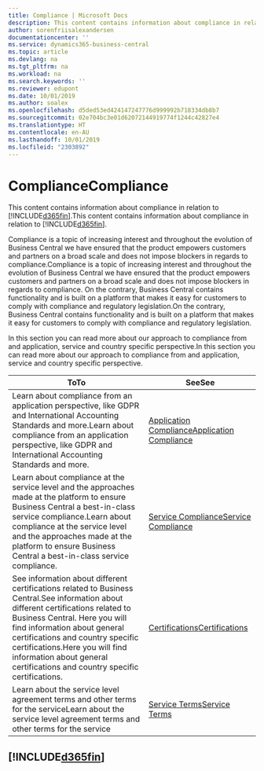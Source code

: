 ```yaml
---
title: Compliance | Microsoft Docs
description: This content contains information about compliance in relation to Business Central.
author: sorenfriisalexandersen
documentationcenter: ''
ms.service: dynamics365-business-central
ms.topic: article
ms.devlang: na
ms.tgt_pltfrm: na
ms.workload: na
ms.search.keywords: ''
ms.reviewer: edupont
ms.date: 10/01/2019
ms.author: soalex
ms.openlocfilehash: d5ded53ed424147247776d999992b718334db8b7
ms.sourcegitcommit: 02e704bc3e01d62072144919774f1244c42827e4
ms.translationtype: HT
ms.contentlocale: en-AU
ms.lasthandoff: 10/01/2019
ms.locfileid: "2303892"
---
```

# <a name="compliance"></a><span data-ttu-id="6c4f7-103">Compliance</span><span class="sxs-lookup"><span data-stu-id="6c4f7-103">Compliance</span></span>
<span data-ttu-id="6c4f7-104">This content contains information about compliance in relation to [!INCLUDE[d365fin](../includes/d365fin_md.md)].</span><span class="sxs-lookup"><span data-stu-id="6c4f7-104">This content contains information about compliance in relation to [!INCLUDE[d365fin](../includes/d365fin_md.md)].</span></span>  

<span data-ttu-id="6c4f7-105">Compliance is a topic of increasing interest and throughout the evolution of Business Central we have ensured that the product empowers customers and partners on a broad scale and does not impose blockers in regards to compliance.</span><span class="sxs-lookup"><span data-stu-id="6c4f7-105">Compliance is a topic of increasing interest and throughout the evolution of Business Central we have ensured that the product empowers customers and partners on a broad scale and does not impose blockers in regards to compliance.</span></span> <span data-ttu-id="6c4f7-106">On the contrary, Business Central contains functionality and is built on a platform that makes it easy for customers to comply with compliance and regulatory legislation.</span><span class="sxs-lookup"><span data-stu-id="6c4f7-106">On the contrary, Business Central contains functionality and is built on a platform that makes it easy for customers to comply with compliance and regulatory legislation.</span></span>

<span data-ttu-id="6c4f7-107">In this section you can read more about our approach to compliance from and application, service and country specific perspective.</span><span class="sxs-lookup"><span data-stu-id="6c4f7-107">In this section you can read more about our approach to compliance from and application, service and country specific perspective.</span></span>

|<span data-ttu-id="6c4f7-108">**To**</span><span class="sxs-lookup"><span data-stu-id="6c4f7-108">**To**</span></span>|<span data-ttu-id="6c4f7-109">**See**</span><span class="sxs-lookup"><span data-stu-id="6c4f7-109">**See**</span></span>|  
|------------|-------------|  
|<span data-ttu-id="6c4f7-110">Learn about compliance from an application perspective, like GDPR and International Accounting Standards and more.</span><span class="sxs-lookup"><span data-stu-id="6c4f7-110">Learn about compliance from an application perspective, like GDPR and International Accounting Standards and more.</span></span>|[<span data-ttu-id="6c4f7-111">Application Compliance</span><span class="sxs-lookup"><span data-stu-id="6c4f7-111">Application Compliance</span></span>](compliance-application-compliance.md)|  
|<span data-ttu-id="6c4f7-112">Learn about compliance at the service level and the approaches made at the platform to ensure Business Central a best-in-class service compliance.</span><span class="sxs-lookup"><span data-stu-id="6c4f7-112">Learn about compliance at the service level and the approaches made at the platform to ensure Business Central a best-in-class service compliance.</span></span>|[<span data-ttu-id="6c4f7-113">Service Compliance</span><span class="sxs-lookup"><span data-stu-id="6c4f7-113">Service Compliance</span></span>](compliance-service-compliance.md)|  
|<span data-ttu-id="6c4f7-114">See information about different certifications related to Business Central.</span><span class="sxs-lookup"><span data-stu-id="6c4f7-114">See information about different certifications related to Business Central.</span></span> <span data-ttu-id="6c4f7-115">Here you will find information about general certifications and country specific certifications.</span><span class="sxs-lookup"><span data-stu-id="6c4f7-115">Here you will find information about general certifications and country specific certifications.</span></span>|[<span data-ttu-id="6c4f7-116">Certifications</span><span class="sxs-lookup"><span data-stu-id="6c4f7-116">Certifications</span></span>](compliance-certifications.md)|  
|<span data-ttu-id="6c4f7-117">Learn about the service level agreement terms and other terms for the service</span><span class="sxs-lookup"><span data-stu-id="6c4f7-117">Learn about the service level agreement terms and other terms for the service</span></span>|[<span data-ttu-id="6c4f7-118">Service Terms</span><span class="sxs-lookup"><span data-stu-id="6c4f7-118">Service Terms</span></span>](compliance-service-compliance.md#service-terms)|  

## [!INCLUDE[d365fin](../includes/free_trial_md.md)]  
